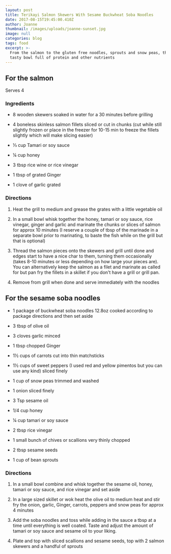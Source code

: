 ```yaml
---
layout: post
title: Terikayi Salmon Skewers With Sesame Buckwheat Soba Noodles
date: 2017-08-15T19:45:00.410Z
author: Joanne
thumbnail: /images/uploads/joanne-sunset.jpg
image: null
categories: blog
tags: food
excerpt: >-
  From the salmon to the gluten free noodles, sprouts and snow peas, this is a
  tasty bowl full of protein and other nutrients
---
```

## For the salmon
Serves 4 
<br>

### Ingredients  
 
* 8 wooden skewers soaked in water for a 30 minutes before grilling 

* 4 boneless skinless salmon fillets sliced or cut in chunks (cut while still slightly frozen or place in the freezer for 10-15 min to freeze the fillets slightly which will make slicing easier) 

* &frac13; cup Tamari or soy sauce 

* &frac14; cup honey 

* 3 tbsp rice wine or rice vinegar 

* 1 tbsp of grated Ginger 

* 1 clove of garlic grated 

### Directions 

1. Heat the grill to medium and grease the grates with a little vegetable oil

1. In a small bowl whisk together the honey, tamari or soy sauce, rice vinegar, ginger and garlic and marinate the chunks or slices of salmon for approx 10 minutes (I reserve a couple of tbsp of the marinade in a separate bowl prior to marinating, to baste the fish while on the grill but that is optional)

1. Thread the salmon pieces onto the skewers and grill until done and edges start to have a nice char to them, turning them occasionally (takes 8-10 minutes or less depending on how large your pieces are).  You can alternatively keep the salmon as a filet and marinate as called for but pan fry the fillets in a skillet if you don't have a grill or grill pan.  

1. Remove from grill when done and serve immediately with the noodles 


## For the sesame soba noodles 

* 1 package of buckwheat soba noodles 12.8oz cooked according to package directions and then set aside 

* 3 tbsp of olive oil 

* 3 cloves garlic minced 

* 1 tbsp chopped Ginger 

* 1&frac12; cups of carrots cut into thin matchsticks 

* 1&frac12; cups of sweet peppers (I used red and yellow pimentos but you can use any kind) sliced finely 

* 1 cup of snow peas trimmed and washed 

* 1 onion sliced finely 

* 3 Tsp​ sesame oil 

* 1/4 cup honey 

* &frac14; cup tamari or soy sauce 

* 2 tbsp rice vinegar 

* 1 small bunch of chives or scallions very thinly chopped 

* 2 tbsp sesame seeds 

* 1 cup of bean sprouts 

### Directions 

1. In a small bowl combine and whisk together the sesame oil, honey, tamari or soy sauce, and rice vinegar and set aside 

1. In a large sized skillet or wok heat the olive oil to medium heat and stir fry the onion, garlic, Ginger, carrots, peppers and snow peas for approx 4 minutes 

1. Add the soba noodles and toss while adding in the sauce a tbsp at a time until everything is well coated. Taste and adjust the ​amount of tamari or soy sauce and sesame oil to your liking. 

1. Plate and top with sliced scallions and sesame seeds, top with 2 salmon skewers and a handful of sprouts 




